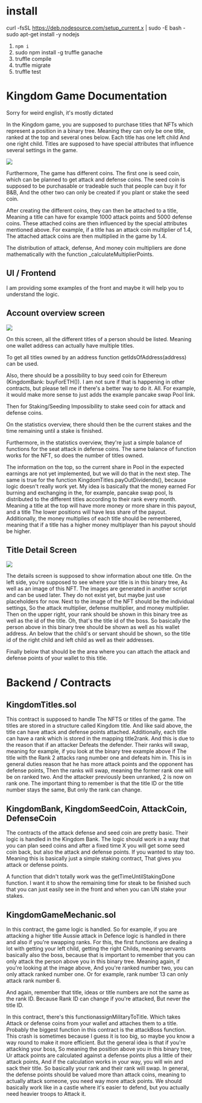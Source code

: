 # install

curl -fsSL https://deb.nodesource.com/setup_current.x | sudo -E bash -
sudo apt-get install -y nodejs

1. `npm i`
2. sudo npm install -g truffle ganache 
3. truffle compile
4. truffle migrate
5. truffle test


# Kingdom Game Documentation

Sorry for weird english, it's mostly dictated

In the Kingdom game, you are supposed to purchase titles that NFTs which represent a position in a binary tree. Meaning they can only be one title, ranked at the top and several ones below. Each title has one left child And one right child. Titles are supposed to have special attributes that influence several settings in the game.

![](doc/images/binary-tree-to-DLL.png)

Furthermore, The game has different coins. The first one is seed coin, which can be planned to get attack and defense coins. The seed coin is supposed to be purchasable or tradeable such that people can buy it for B&amp;B, And the other two can only be created if you plant or stake the seed coin.

After creating the different coins, they can then be attached to a title, Meaning a title can have for example 1000 attack points and 5000 defense coins. These attached coins are then influenced by the special attributes mentioned above. For example, if a title has an attack coin multiplier of 1.4, The attached attack coins are then multiplied in the game by 1.4.

The distribution of attack, defense, And money coin multipliers are done mathematically with the function \_calculateMultiplierPoints.

## UI / Frontend

I am providing some examples of the front and maybe it will help you to understand the logic.

## Account overview screen

![](doc/images/myaccount.png)

On this screen, all the different titles of a person should be listed. Meaning one wallet address can actually have multiple titles.

To get all titles owned by an address function getIdsOfAddress(address) can be used.

Also, there should be a possibility to buy seed coin for Ethereum (KingdomBank: buyForETH()). I am not sure if that is happening in other contracts, but please tell me if there&#39;s a better way to do it. All. For example, it would make more sense to just adds the example pancake swap Pool link.

Then for Staking/Seeding Impossibility to stake seed coin for attack and defense coins.

On the statistics overview, there should then be the current stakes and the time remaining until a stake is finished.

Furthermore, in the statistics overview, they&#39;re just a simple balance of functions for the seat attack in defense coins. The same balance of function works for the NFT, so does the number of titles owned.

The information on the top, so the current share in Pool in the expected earnings are not yet implemented, but we will do that in the next step. The same is true for the function KingdomTitles.payOutDividends(), because logic doesn&#39;t really work yet. My idea is basically that the money earned For burning and exchanging in the, for example, pancake swap pool, Is distributed to the different titles according to their rank every month. Meaning a title at the top will have more money or more share in this payout, and a title The lower positions will have less share of the payout. Additionally, the money multiplies of each title should be remembered, meaning that if a title has a higher money multiplayer than his payout should be higher.

## Title Detail Screen

![](doc/images/detailpage.png)

The details screen is supposed to show information about one title. On the left side, you&#39;re supposed to see where your title is in this binary tree, As well as an image of this NFT. The images are generated in another script and can be used later. They do not exist yet, but maybe just use placeholders for now. Next to the image of the NFT should be the individual settings, So the attack multiplier, defense multiplier, and money multiplier. Then on the upper right, your rank should be shown in this binary tree as well as the id of the title. Oh, that&#39;s the title id of the boss. So basically the person above in this binary tree should be shown as well as his wallet address. An below that the child&#39;s or servant should be shown, so the title id of the right child and left child as well as their addresses.

Finally below that should be the area where you can attach the attack and defense points of your wallet to this title.

# Backend / Contracts

## KingdomTitles.sol

This contract is supposed to handle The NFTS or titles of the game. The titles are stored in a structure called Kingdom title. And like said above, the title can have attack and defense points attached. Additionally, each title can have a rank which is stored in the mapping title2rank. And this is due to the reason that if an attacker Defeats the defender. Their ranks will swap, meaning for example, if you look at the binary tree example above if The title with the Rank 2 attacks rang number one and defeats him in. This is in general duties reason that he has more attack points and the opponent has defense points, Then the ranks will swap, meaning the former rank one will be on ranked two. And the attacker previously been unranked, 2 is now on rank one. The important thing to remember is that the title ID or the title number stays the same, But only the rank can change.

## KingdomBank, KingdomSeedCoin, AttackCoin, DefenseCoin

The contracts of the attack defense and seed coin are pretty basic. Their logic is handled in the Kingdom Bank. The logic should work in a way that you can plan seed coins and after a fixed time X you will get some seed coin back, but also the attack and defense points. If you wanted to stay too. Meaning this is basically just a simple staking contract, That gives you attack or defense points.

A function that didn&#39;t totally work was the getTimeUntilStakingDone function. I want it to show the remaining time for steak to be finished such that you can just easily see in the front and when you can UN stake your stakes.

## KingdomGameMechanic.sol

In this contract, the game logic is handled. So for example, if you are attacking a higher title Aussie attack in Defence logic is handled in there and also if you&#39;re swapping ranks. For this, the first functions are dealing a lot with getting your left child, getting the right Childs, meaning servants basically also the boss, because that is important to remember that you can only attack the person above you in this binary tree. Meaning again, if you&#39;re looking at the image above, And you&#39;re ranked number two, you can only attack ranked number one. Or for example, rank number 13 can only attack rank number 6.

And again, remember that title, ideas or title numbers are not the same as the rank ID. Because Rank ID can change if you&#39;re attacked, But never the title ID.

In this contract, there&#39;s this functionassignMilitaryToTitle. Which takes Attack or defense coins from your wallet and attaches them to a title. Probably the biggest function in this contract is the attackBoss function. This crash is sometimes because I guess it is too big, so maybe you know a way round to make it more efficient. But the general idea is that if you&#39;re attacking your boss, So meaning the position above you in this binary tree, Ur attack points are calculated against a defense points plus a little of their attack points, And if the calculation works in your way, you will win and sack their title. So basically your rank and their rank will swap. In general, the defense points should be valued more than attack coins, meaning to actually attack someone, you need way more attack points. We should basically work like in a castle where it&#39;s easier to defend, but you actually need heavier troops to Attack it.
